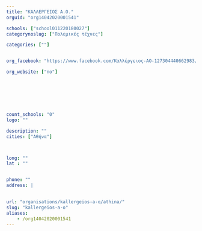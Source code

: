 ```yaml
---
title: "ΚΑΛΛΕΡΓΕΙΟΣ Α.Ο."
orguid: "org14042020001541"

schools: ["school011220180027"]
categorynoslug: ["Πολεμικές τέχνες"]

categories: [""]


org_facebook: "https://www.facebook.com/Καλλέργειος-ΑΟ-127304440662983/"

org_website: ["no"]







count_schools: "0"
logo: ""

description: ""
cities: ["Αθήνα"]



long: ""
lat : ""


phone: ""
address: |
    

url: "organisations/kallergeios-a-o/athina/"
slug: "kallergeios-a-o"
aliases:
    - /org14042020001541
---
```



